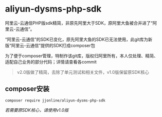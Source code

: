 # aliyun-dysms-php-sdk
阿里云-云通信PHP版sdk精简，非原先阿里大于SDK，原阿里大鱼被合并进了“阿里云-云通信”。

“阿里云-云通信”的SDK已变化，原先阿里大鱼的SDK已无法使用，此git库为新版“阿里云-云通信”提供的SDK打成composer包

为了便于composer管理，特制作该git库，版权归阿里所有，本人仅处理、精简、适配自己业务的部分代码；详情请查看各commit


> v2.0版做了精简，去除了单元测试和相关文件，v1.0版保留原SDK核心


## composer安装

`composer require jjonline/aliyun-dysms-php-sdk`


*若需要原SDK核心，请使用v1.0版*